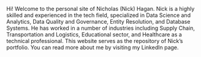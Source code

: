 Hi! Welcome to the personal site of Nicholas (Nick) Hagan. Nick is a highly skilled and experienced in the tech field, 
specialized in Data Science and Analytics, Data Quality and Governance, Entity Resolution, and Database Systems. 
He has worked in a number of industries including Supply Chain, Transportation and Logistics, Educational sector, 
and Healthcare as a technical professional. This website serves as the repository of Nick’s portfolio. 
You can read more about me by visiting my LinkedIn page.
